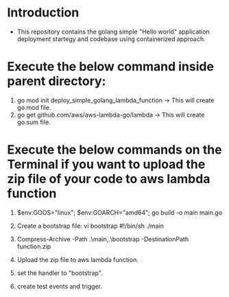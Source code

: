 # Introduction
- This repository contains the golang simple "Hello world" application deployment startegy and codebase using containerized approach.

# Execute the below command inside parent directory:  
1. go mod init deploy_simple_golang_lambda_function   -> This will create go.mod file.
2. go get github.com/aws/aws-lambda-go/lambda          -> This will create go.sum file.
   














# Execute the below commands on the Terminal if you want to upload the zip file of your code to aws lambda function
1. $env:GOOS="linux"; $env:GOARCH="amd64"; go build -o main main.go
2. Create a bootstrap file:
   vi bootstrap
      #!/bin/sh
      ./main

3. Compress-Archive -Path .\main,.\bootstrap -DestinationPath function.zip
4. Upload the zip file to aws lambda function.
5. set the handler to "bootstrap".
6. create test events and trigger.
